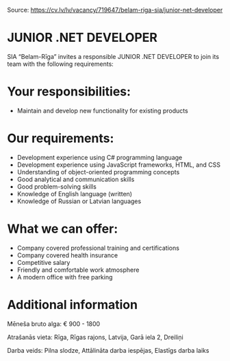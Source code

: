 
Source: https://cv.lv/lv/vacancy/719647/belam-riga-sia/junior-net-developer

# JUNIOR .NET DEVELOPER

SIA “Belam-Rīga” invites a responsible JUNIOR .NET DEVELOPER to join its team with the following requirements:

# Your responsibilities:

- Maintain and develop new functionality for existing products

# Our requirements:

- Development experience using C# programming language
- Development experience using JavaScript frameworks, HTML, and CSS
- Understanding of object-oriented programming concepts
- Good analytical and communication skills
- Good problem-solving skills
- Knowledge of English language (written)
- Knowledge of Russian or Latvian languages

# What we can offer:

- Company covered professional training and certifications
- Company covered health insurance
- Competitive salary
- Friendly and comfortable work atmosphere
- A modern office with free parking

# Additional information

Mēneša bruto alga:  € 900 - 1800

Atrašanās vieta: Rīga, Rīgas rajons, Latvija, Garā iela 2, Dreiliņi

Darba veids: Pilna slodze, Attālināta darba iespējas, Elastīgs darba laiks
